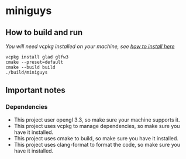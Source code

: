 # miniguys

## How to build and run
*You will need vcpkg installed on your machine, see [how to install here](https://learn.microsoft.com/pt-br/vcpkg/get_started/get-started?pivots=shell-cmd)*
```
vcpkg install glad glfw3
cmake --preset=default
cmake --build build
./build/miniguys
``` 

## Important notes
### Dependencies
- This project user opengl 3.3, so make sure your machine supports it.
- This project uses vcpkg to manage dependencies, so make sure you have it installed.
- This project uses cmake to build, so make sure you have it installed.
- This project uses clang-format to format the code, so make sure you have it installed.
